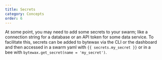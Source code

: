 ```yaml
---
title: Secrets
category: Concepts
order: 6
---
```


At some point, you may need to add some secrets to your swarm; like a connection string for a database or an API token for some data service. To facilitate this, secrets can be added to bytewax via the CLI or the dashboard and then accessed in a swarm yaml with `{{ secrets.my_secret }}` or in a bee with `bytewax.get_secret(name = 'my_secret')`.
